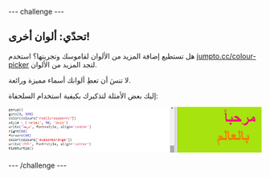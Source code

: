 --- challenge ---

## تحدّي: ألوان أخرى!

هل تستطيع إضافة المزيد من الألوان لقاموسك وتجربتها؟ استخدم <a href="http://jumpto.cc/colour-picker" target="_blank">jumpto.cc/colour-picker</a> لتجد المزيد من الألوان.

لا تنسَ أن تعطِ ألوانك أسماء مميزة ورائعة.

إليك بعض الأمثلة لتذكيرك بكيفية استخدام السلحفاة:

![لقطة شاشة](images/colourful-challenge1.png)

--- /challenge ---